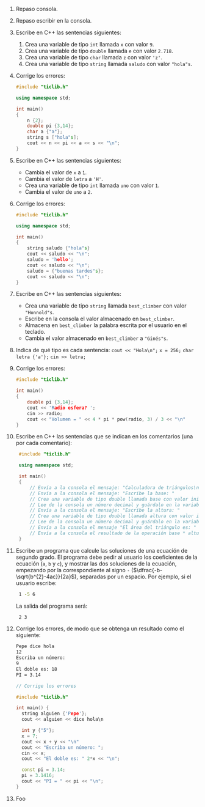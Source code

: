 1.  Repaso consola.

2.  Repaso escribir en la consola.

3.  Escribe en C++ las sentencias siguientes:
    1.  Crea una variable de tipo `int` llamada `x` con valor `9`.
    2.  Crea una variable de tipo `double` llamada `e` con valor `2.718`.
    3.  Crea una variable de tipo `char` llamada `z` con valor `'z'`.
    4.  Crea una variable de tipo `string` llamada `saludo` con valor `"hola"s`.

4.  Corrige los errores:
    
    ```C++
    #include "ticlib.h"
    
    using namespace std;
    
    int main()
    {
        n {2};
        double pi {3,14};
        char a {"a"};
        string s ["hola"s];
        cout << n << pi << a << s << "\n";
    }
    ```

5.  Escribe en C++ las sentencias siguientes:
    -   Cambia el valor de `x` a `1`.
    -   Cambia el valor de `letra` a `'H'`.
    -   Crea una variable de tipo `int` llamada `uno` con valor `1`.
    -   Cambia el valor de `uno` a `2`.

6.  Corrige los errores:
    
    ```C++
    #include "ticlib.h"
    
    using namespace std;
    
    int main()
    {
        string saludo {"hola"s}
        cout << saludo << "\n";
        saludo = 'hello';
        cout << saludo << "\n";
        saludo = {"buenas tardes"s};
        cout << saludo << "\n";
    }
    ```

7.  Escribe en C++ las sentencias siguientes:
    -   Crea una variable de tipo `string` llamada `best_climber` con valor `"Honnold"s`.
    -   Escribe en la consola el valor almacenado en `best_climber`.
    -   Almacena en `best_climber` la palabra escrita por el usuario en el teclado.
    -   Cambia el valor almacenado en `best_climber` a `"Ginés"s`.

8.  Indica de qué tipo es cada sentencia: `cout << "Hola\n";` `x = 256;` `char letra {'a'};` `cin >> letra;`

9.  Corrige los errores:
    
    ```C++
    #include "ticlib.h"
    
    int main()
    {
        double pi {3,14};
        cout << 'Radio esfera? ';
        cin >> radio;
        cout << "Volumen = " << 4 * pi * pow(radio, 3) / 3 << "\n"
    }
    ```

10. Escribe en C++ las sentencias que se indican en los comentarios (una por cada comentario):
    
    ```C++
     #include "ticlib.h"
    
     using namespace std;
    
     int main()
     {
         // Envía a la consola el mensaje: "Calculadora de triángulos\n"
         // Envía a la consola el mensaje: "Escribe la base: "
         // Crea una variable de tipo double llamada base con valor inicial 0.0
         // Lee de la consola un número decimal y guárdalo en la variable base
         // Envía a la consola el mensaje: "Escribe la altura: "
         // Crea una variable de tipo double llamada altura con valor inicial 0.0
         // Lee de la consola un número decimal y guárdalo en la variable altura
         // Envía a la consola el mensaje "El área del triángulo es: "
         // Envía a la consola el resultado de la operación base * altura / 2
     }
    ```

11. Escribe un programa que calcule las soluciones de una ecuación de segundo grado. El programa debe pedir al usuario los coeficientes de la ecuación (`a`, `b` y `c`), y mostrar las dos soluciones de la ecuación, empezando por la correspondiente al signo `-` ($\dfrac{-b-\sqrt{b^{2}-4ac}}{2a}$), separadas por un espacio. Por ejemplo, si el usuario escribe:
    
    ```bash
     1 -5 6
    ```
    
    La salida del programa será:
    
    ```bash
     2 3
    ```

12. Corrige los errores, de modo que se obtenga un resultado como el siguiente:
    
    ```bash
    Pepe dice hola
    12
    Escriba un número:
    9
    El doble es: 18
    PI = 3.14
    ```
    
    ```C++
    // Corrige los errores
    
    #include "ticlib.h"
    
    int main() {
      string alguien {'Pepe'};
      cout << alguien << dice hola\n
    
      int y {"5"};
      x = 7;
      cout << x + y << "\n"
      cout << "Escriba un número: ";
      cin << x;
      cout << "El doble es: " 2*x << "\n";
    
      const pi = 3.14;
      pi = 3.1416;
      cout << "PI = " << pi << "\n";
    }
    ```
13. Foo
